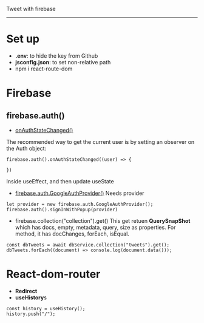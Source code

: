 Tweet with firebase

---

# Set up
- **.env**: to hide the key from Github
- **jsconfig.json**: to set non-relative path
- npm i react-route-dom

# Firebase
## firebase.auth()

- [onAuthStateChanged()](https://firebase.google.com/docs/auth/web/manage-users?authuser=1)

The recommended way to get the current user is by setting an observer on the Auth object:
```
firebase.auth().onAuthStateChanged((user) => {

})
```
Inside useEffect, and then update useState

- [firebase.auth.GoogleAuthProvider()](https://firebase.google.com/docs/auth/web/google-signin?authuser=1)
Needs provider
```
let provider = new firebase.auth.GoogleAuthProvider();
firebase.auth().signInWithPopup(provider)
```

- firebase.collection("collection").get()
This get retuen **QuerySnapShot** which has docs, empty, metadata, query, size as properties.
For method, it has docChanges, forEach, isEqual.
```
const dbTweets = await dbService.collection("tweets").get();
dbTweets.forEach((document) => console.log(document.data()));
```

# React-dom-router
- **Redirect**
- **useHistory**s
```
const history = useHistory();
history.push("/");
```